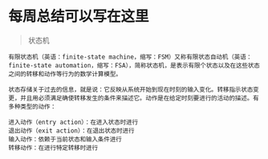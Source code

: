 # 每周总结可以写在这里

>状态机

    有限状态机（英语：finite-state machine，缩写：FSM）又称有限状态自动机（英语：finite-state automation，缩写：FSA），简称状态机，是表示有限个状态以及在这些状态之间的转移和动作等行为的数学计算模型。

    状态存储关于过去的信息，就是说：它反映从系统开始到现在时刻的输入变化。转移指示状态变更，并且用必须满足确使转移发生的条件来描述它。动作是在给定时刻要进行的活动的描述。有多种类型的动作：

    进入动作（entry action）：在进入状态时进行
    退出动作（exit action）：在退出状态时进行
    输入动作：依赖于当前状态和输入条件进行
    转移动作：在进行特定转移时进行